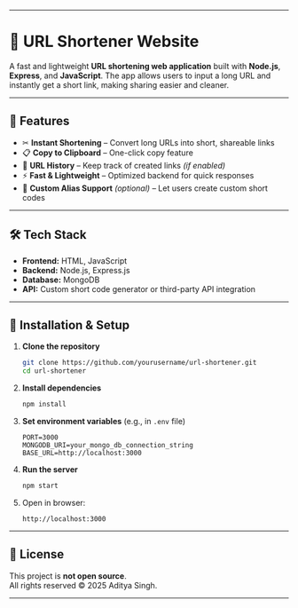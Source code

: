 
---

# 🔗 URL Shortener Website

A fast and lightweight **URL shortening web application** built with **Node.js**, **Express**, and **JavaScript**.
The app allows users to input a long URL and instantly get a short link, making sharing easier and cleaner.

---

## 🌟 Features

* ✂ **Instant Shortening** – Convert long URLs into short, shareable links
* 📋 **Copy to Clipboard** – One-click copy feature
* 📜 **URL History** – Keep track of created links *(if enabled)*
* ⚡ **Fast & Lightweight** – Optimized backend for quick responses
* 🔐 **Custom Alias Support** *(optional)* – Let users create custom short codes

---

## 🛠 Tech Stack

* **Frontend:** HTML, JavaScript
* **Backend:** Node.js, Express.js
* **Database:** MongoDB 
* **API:** Custom short code generator or third-party API integration

---

## 🚀 Installation & Setup

1. **Clone the repository**

   ```bash
   git clone https://github.com/yourusername/url-shortener.git
   cd url-shortener
   ```
2. **Install dependencies**

   ```bash
   npm install
   ```
3. **Set environment variables** (e.g., in `.env` file)

   ```env
   PORT=3000
   MONGODB_URI=your_mongo_db_connection_string
   BASE_URL=http://localhost:3000
   ```
4. **Run the server**

   ```bash
   npm start
   ```
5. Open in browser:

   ```
   http://localhost:3000
   ```


---

## 📜 License
This project is **not open source**.  
All rights reserved © 2025 Aditya Singh.  



---



